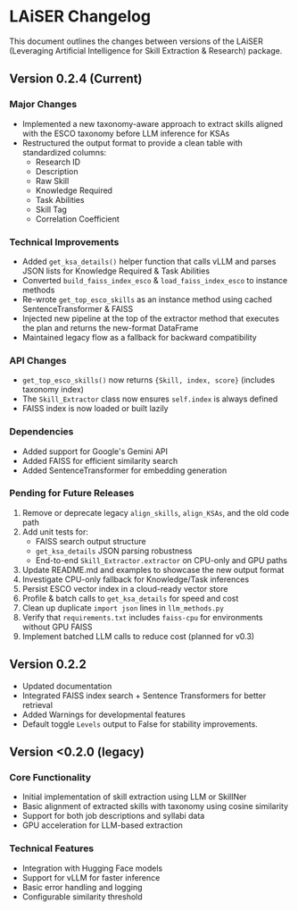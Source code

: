 # LAiSER Changelog

This document outlines the changes between versions of the LAiSER (Leveraging Artificial Intelligence for Skill Extraction & Research) package.

## Version 0.2.4 (Current)

### Major Changes
- Implemented a new taxonomy-aware approach to extract skills aligned with the ESCO taxonomy before LLM inference for KSAs
- Restructured the output format to provide a clean table with standardized columns:
  - Research ID
  - Description
  - Raw Skill
  - Knowledge Required
  - Task Abilities
  - Skill Tag
  - Correlation Coefficient

### Technical Improvements
- Added `get_ksa_details()` helper function that calls vLLM and parses JSON lists for Knowledge Required & Task Abilities
- Converted `build_faiss_index_esco` & `load_faiss_index_esco` to instance methods
- Re-wrote `get_top_esco_skills` as an instance method using cached SentenceTransformer & FAISS
- Injected new pipeline at the top of the extractor method that executes the plan and returns the new-format DataFrame
- Maintained legacy flow as a fallback for backward compatibility

### API Changes
- `get_top_esco_skills()` now returns `{Skill, index, score}` (includes taxonomy index)
- The `Skill_Extractor` class now ensures `self.index` is always defined
- FAISS index is now loaded or built lazily

### Dependencies
- Added support for Google's Gemini API
- Added FAISS for efficient similarity search
- Added SentenceTransformer for embedding generation

### Pending for Future Releases
1. Remove or deprecate legacy `align_skills`, `align_KSAs`, and the old code path
2. Add unit tests for:
   - FAISS search output structure
   - `get_ksa_details` JSON parsing robustness
   - End-to-end `Skill_Extractor.extractor` on CPU-only and GPU paths
3. Update README.md and examples to showcase the new output format
4. Investigate CPU-only fallback for Knowledge/Task inferences
5. Persist ESCO vector index in a cloud-ready vector store
6. Profile & batch calls to `get_ksa_details` for speed and cost
7. Clean up duplicate `import json` lines in `llm_methods.py`
8. Verify that `requirements.txt` includes `faiss-cpu` for environments without GPU FAISS
9. Implement batched LLM calls to reduce cost (planned for v0.3)

## Version 0.2.2

- Updated documentation
- Integrated FAISS index search + Sentence Transformers for better retrieval
- Added Warnings for developmental features
- Default toggle `Levels` output to False for stability improvements. 

## Version <0.2.0 (legacy)

### Core Functionality
- Initial implementation of skill extraction using LLM or SkillNer
- Basic alignment of extracted skills with taxonomy using cosine similarity
- Support for both job descriptions and syllabi data
- GPU acceleration for LLM-based extraction

### Technical Features
- Integration with Hugging Face models
- Support for vLLM for faster inference
- Basic error handling and logging
- Configurable similarity threshold
